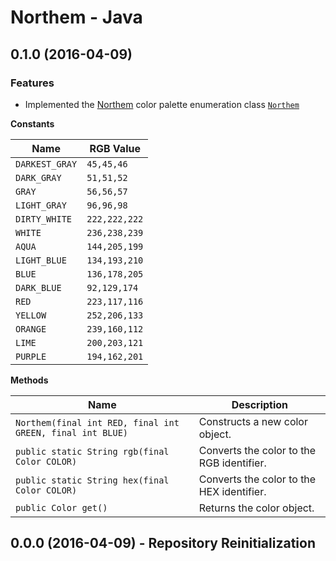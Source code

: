 Northem - Java
==============

## 0.1.0 (2016-04-09)
### Features
  - Implemented the [Northem](https://github.com/arcticicestudio/northem) color palette enumeration class [`Northem`](https://github.com/arcticicestudio/northem-java/blob/master/src/main/java/com/arcticicestudio/northem/Northem.java)  

**Constants**

| Name           | RGB Value     |
| -------------- | ------------- |
| `DARKEST_GRAY` | `45,45,46`    |
| `DARK_GRAY`    | `51,51,52`    |
| `GRAY`         | `56,56,57`    |
| `LIGHT_GRAY`   | `96,96,98`    |
| `DIRTY_WHITE`  | `222,222,222` |
| `WHITE`        | `236,238,239` |
| `AQUA`         | `144,205,199` |
| `LIGHT_BLUE`   | `134,193,210` |
| `BLUE`         | `136,178,205` |
| `DARK_BLUE`    | `92,129,174`  |
| `RED`          | `223,117,116` |
| `YELLOW`       | `252,206,133` |
| `ORANGE`       | `239,160,112` |
| `LIME`         | `200,203,121` |
| `PURPLE`       | `194,162,201` |

**Methods**

| Name | Description |
| ---- | ----------- |
| `Northem(final int RED, final int GREEN, final int BLUE)` | Constructs a new color object. |
| `public static String rgb(final Color COLOR)` | Converts the color to the RGB identifier. |
| `public static String hex(final Color COLOR)` | Converts the color to the HEX identifier. |
| `public Color get()` | Returns the color object. |

## 0.0.0 (2016-04-09) - Repository Reinitialization
